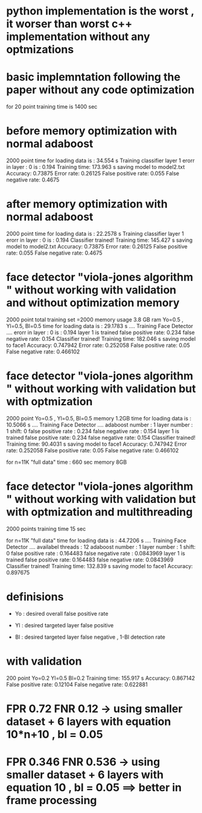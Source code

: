# python implementation is the worst , it worser than worst c++ implementation without any optmizations

# basic implemntation following the paper without any code optimization

for 20 point
training time is 1400 sec

# before memory optimization with normal adaboost

2000 point
time for loading data is : 34.554 s
Training classifier layer 1
erorr in layer : 0 is : 0.194
Training time: 173.963 s
saving model to model2.txt
Accuracy: 0.73875
Error rate: 0.26125
False positive rate: 0.055
False negative rate: 0.4675

# after memory optimization with normal adaboost

2000 point
time for loading data is : 22.2578 s
Training classifier layer 1
erorr in layer : 0 is : 0.194
Classifier trained!
Training time: 145.427 s
saving model to model2.txt
Accuracy: 0.73875
Error rate: 0.26125
False positive rate: 0.055
False negative rate: 0.4675

# face detector "viola-jones algorithm " without working with validation and without optimization memory

2000 point
total training set =2000
memory usage 3.8 GB ram
Yo=0.5 , Yl=0.5, Bl=0.5
time for loading data is : 29.1783 s
.... Training Face Detector ....
erorr in layer : 0 is : 0.194
layer 1 is trained
false positive rate: 0.234
false negative rate: 0.154
Classifier trained!
Training time: 182.046 s
saving model to face1
Accuracy: 0.747942
Error rate: 0.252058
False positive rate: 0.05
False negative rate: 0.466102

# face detector "viola-jones algorithm " without working with validation but with optmization

2000 point
Yo=0.5 , Yl=0.5, Bl=0.5
memory 1.2GB
time for loading data is : 10.5066 s
.... Training Face Detector ....
adaboost number : 1 layer number : 1 shift: 0 false positive rate : 0.234 false negative rate : 0.154
layer 1 is trained
false positive rate: 0.234
false negative rate: 0.154
Classifier trained!
Training time: 90.4031 s
saving model to face1
Accuracy: 0.747942
Error rate: 0.252058
False positive rate: 0.05
False negative rate: 0.466102

for n=11K "full data"
time : 660 sec
memory 8GB

# face detector "viola-jones algorithm " without working with validation but with optmization and multithreading

2000 points
training time 15 sec

for n=11K "full data"
time for loading data is : 44.7206 s
.... Training Face Detector ....
availabel threads : 12
adaboost number : 1 layer number : 1 shift: 0 false positive rate : 0.164483 false negative rate : 0.0843969
layer 1 is trained
false positive rate: 0.164483
false negative rate: 0.0843969
Classifier trained!
Training time: 132.839 s
saving model to face1
Accuracy: 0.897675

# definisions

- Yo : desired overall false positive rate

- Yl : desired targeted layer false positive

- Bl : desired targeted layer false negative , 1-Bl detection rate

# with validation

200 point
Yo=0.2 Yl=0.5 Bl=0.2
Training time: 155.917 s
Accuracy: 0.867142
False positive rate: 0.12104
False negative rate: 0.622881

# FPR 0.72 FNR 0.12 -> using smaller dataset + 6 layers with equation 10\*n+10 , bl = 0.05

# FPR 0.346 FNR 0.536 -> using smaller dataset + 6 layers with equation 10 , bl = 0.05 ==> better in frame processing
